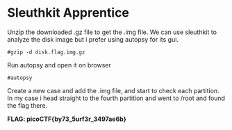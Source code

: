# Sleuthkit Apprentice

Unzip the downloaded .gz file to get the .img file. We can use sleuthkit to analyze the disk image but i prefer using autopsy for its gui.

```
#gzip -d disk.flag.img.gz
```

Run autopsy and open it on browser
```
#autopsy
```

Create a new case and add the .img file, and start to check each partition. In my case i head straight to the fourth partition and went to /root and found the flag there.


**FLAG: picoCTF{by73_5urf3r_3497ae6b}**
